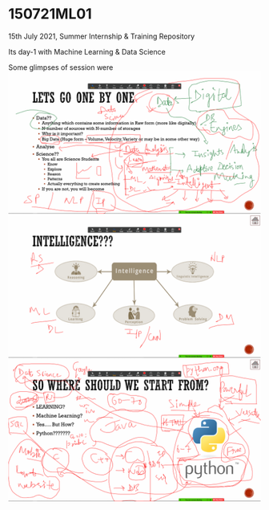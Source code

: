# 150721ML01
15th July 2021, Summer Internship &amp; Training Repository

Its day-1 with Machine Learning & Data Science

Some glimpses of session were
<br>
<img src="ss001.png">
<br>
<img src="ss002.png">
<br>
<img src="ss003.png">
